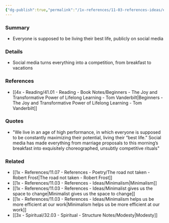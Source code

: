 ```yaml
---
{"dg-publish":true,"permalink":"/1x-references/11-03-references-ideas/everyone-is-expected-to-maximise-their-potential/","title":"Everyone is expected to maximise their potential","dgShowBacklinks":false}
---
```



### Summary
- Everyone is supposed to be living their best life, publicly on social media

### Details
- Social media turns everything into a competition, from breakfast to vacations

### References
- [[4x - Reading/41.01 - Reading - Book Notes/Beginners - The Joy and Transformative Power of Lifelong Learning - Tom Vanderbilt\|Beginners - The Joy and Transformative Power of Lifelong Learning - Tom Vanderbilt]]

### Quotes
- "We live in an age of high performance, in which everyone is supposed to be constantly maximizing their potential, living their “best life.” Social media has made everything from marriage proposals to this morning’s breakfast into exquisitely choreographed, unsubtly competitive rituals"

### Related
- [[1x - References/11.07 - References - Poetry/The road not taken - Robert Frost\|The road not taken - Robert Frost]]
- [[1x - References/11.03 - References - Ideas/Minimalism\|Minimalism]]
- [[1x - References/11.03 - References - Ideas/Minimalist gives us the space to change\|Minimalist gives us the space to change]]
- [[1x - References/11.03 - References - Ideas/Minimalism helps us be more efficient at our work\|Minimalism helps us be more efficient at our work]]
- [[3x - Spiritual/32.03 - Spiritual - Structure Notes/Modesty\|Modesty]]